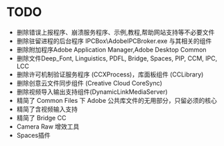 # TODO

+ 删除错误上报程序、崩溃服务程序、示例,教程,帮助网站支持等不必要文件
+ 删除驻留进程的后台程序 IPCBox\AdobeIPCBroker.exe 与其相关的组件
+ 删除附加程序Adobe Application Manager,Adobe Desktop Common
+ 删除文件Deep_Font, Linguistics, PDFL, Bridge, Spaces, PIP, CCM, IPC, LCC
+ 删除许可机制验证服务程序 (CCXProcess)，库面板组件 (CCLibrary)
+ 删除创意云文件同步组件 (Creative Cloud CoreSync)
+ 删除视频导入输出支持组件(DynamicLinkMediaServer)
+ 精简了 Common Files 下 Adobe 公共库文件的无用部分，只留必须的核心
+ 精简了含视频输入支持
+ 精简了 Bridge CC
+ Camera Raw 增效工具
+ Spaces插件
